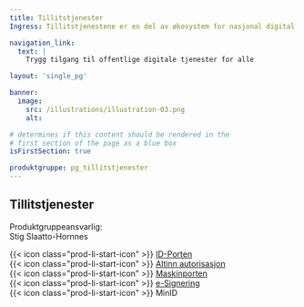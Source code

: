 ```yaml
---
title: Tillitstjenester
Ingress: Tillitstjenestene er en del av økosystem for nasjonal digital samhandling og tjenesteutvikling, som byggeklosser som ivaretar fellesbehov innenfor autentisering, autorisasjon elektronisk signatur m.m. 

navigation_link:
  text: |
    Trygg tilgang til offentlige digitale tjenester for alle

layout: 'single_pg'

banner:
  image:
    src: /illustrations/illustration-03.png
    alt:

# determines if this content should be rendered in the
# first section of the page as a blue box
isFirstSection: true

produktgruppe: pg_tillitstjenester
---
```


## Tillitstjenester

Produktgruppeansvarlig:  
Stig Slaatto-Hornnes




{{< icon class="prod-li-start-icon" >}} [ID-Porten](https://docs.digdir.no/docs/idporten/idporten/idporten_overordnet)  
{{< icon class="prod-li-start-icon" >}} [Altinn autorisasjon](https://altinn.github.io/docs/ny-funksjonalitet/produktstrategier/autorisasjon/#produktomr%C3%A5det-autorisasjon)  
{{< icon class="prod-li-start-icon" >}} [Maskinporten](https://docs.digdir.no/docs/Maskinporten/maskinporten_overordnet)  
{{< icon class="prod-li-start-icon" >}} [e-Signering](https://docs.digdir.no/docs/eSignering/esign_komigang)  
{{< icon class="prod-li-start-icon" >}} MinID


